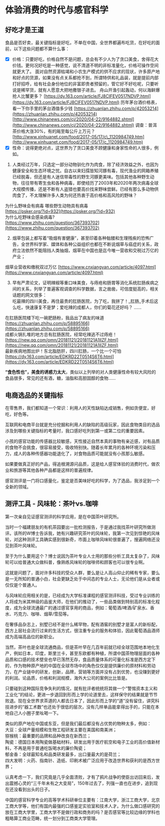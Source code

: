 # 体验消费的时代与感官科学

## 好吃才是王道

食品是否好卖，最关键指标是好吃，不单在中国，全世界都遍布吃货，在好吃的面前，以下这些问题都不算什么事：

* [x] 价格：只要好吃，价格自然不是问题，总会有不少人为了贪口美食，舍得花大价钱。更何况好吃是一种感觉，说不清道不明的非标准量化，价格可操作空间就更大了。 面对自然资源枯竭和小农生产模式的供不应求的现状，许多原产地和好点的货源，如果没有点关系都抢不到，所谓特供和礼品装，就是提前内部打好招呼，给有社会身份地位的非富即贵者预留的，管它好不好吃呢，只要听说是稀罕货，就有人愿意大把地撒银子进去。  舟山开渔引起轰动，何以海鲜爆抢人比蟹更多？ [https://dy.163.com/article/FJ8CIFEV0517NDVP.html](https://dy.163.com/article/FJ8CIFEV0517NDVP.html) 历年茅台酒价格表，看一下你手里的茅台酒值多少钱 [https://zhuanlan.zhihu.com/p/42053214](https://zhuanlan.zhihu.com/p/42053214) [http://www.chinanews.com/cj/2020/04-22/9164882.shtml](http://www.chinanews.com/cj/2020/04-22/9164882.shtml) 调查：普洱茶价格大涨30%，有的飚至每公斤上万元？ [http://www.xinhuanet.com/food/2017-05/17/c\_1120984749.htm](http://www.xinhuanet.com/food/2017-05/17/c_1120984749.htm) 
* [x] 性命：说得更绝对点，这世界为了贪口美食不顾健康和身家性命的人很多，例如。

1. 人类经过万年，只选定一部分动物驯化作为肉食，除了经济效益之外，也因为健康安全和生态环境之忧。自古以来妇孺皆知河豚有毒，现代渔业的网箱养殖已经脱毒，但还是有人迷信带毒性的野生河豚更美味。包括其他各种野生动物，往往带有寄生虫和各种病毒，即使经历了2003年和2020年两次病毒全球大规模传播，还是不断有人盗猎也要高价找来野味尝鲜。已经有那么多动物供肉食了，不太理解许多人类为何还热衷于高价格和高风险的野味？  
  
为什么野味会有病毒 哪些野生动物具有病毒  
[https://psker.org/?id=932](https://psker.org/?id=932)  
为什么吃野味会感染病毒?  
[https://www.zhihu.com/question/367393702](https://www.zhihu.com/question/367393702)  
  
2. 烟草包装上都写着“吸烟有害健康”，甚至印着各种骷髅和生理残疾的恐怖广告，全世界科学家、媒体和各种公益组织也都在不断说烟草与癌症的关系，政府立法依然不能阻挡人类抽烟，烟草在中国也是迄今唯一营收和交税过万亿的产业；  
  
烟草业营收和缴税双过万亿 [https://www.cnxiangyan.com/article/4097.html](https://www.cnxiangyan.com/article/4097.html)  
  
3. 早有严肃论文，证明辣椒等重口味美食，与痔疮和肠胃等消化系统肛肠疾病之间的关系，列举了普遍客观调查的科学数据，言之凿凿，可信度挺高的，相关话题的网文很多：  
吃最辣的四川美食，再住最贵的肛肠医院，为了吃，我拼了！_肛肠_手术后这么吃，快速康复不是梦；爱吃辣的成都人，你们的菊花还好吗？ ……

在肛肠医院楼下吃一碗肥肠粉，我品出了病友的味道[https://zhuanlan.zhihu.com/p/58895166](https://zhuanlan.zhihu.com/p/58895166)  
成都火锅扎堆的地方总有肛肠医院，经常吃辣逃不过痔疮！[https://new.qq.com/omn/20181121/20181121A1IIZF.html](https://new.qq.com/omn/20181121/20181121A1IIZF.html)  
最新疾病地图出炉！东北脂肪肝，四川肛肠，一个比一个可怕[https://dy.163.com/article/EDKRD22T0514S6T6.html](https://dy.163.com/article/EDKRD22T0514S6T6.html)

**“食色性也”，美食的诱惑力太大**，类似以上列举的对人类健康性命有较大风险的食品很多，常见的还有酒，糖，油脂和高胆固醇的食物……



## 电商选品的关键指标

在零售界，我们都知道一个常识：利用人的天性缺陷达成销售，例如贪便宜，好吃，好色等。

互联网和电商平台就是充分挖掘和利用人的缺陷的高级玩家，因此食物类目的选品涉及到哪些关键指标的考量时，我口感好吃列到第一或第二位的重要因素。

小孩的感官功能的传感器比较敏感，天性接近自然本真的事物有亲近感，对有品质的食物不会挑食，很容易接受，吸收特别快。随着长年累月的各种环境污染和压力，成人的各种传感器功能退化了，对食物品质可能就没有小孩那么敏感。

如果要做真正好的产品，得追根溯源问品质，这是给人感官体验的消费时代，做农业和旅游等其他各种产品都是这样的普遍规律。

感官测评是一门将口感量化，鉴定是否美味好吃的科学，为了选品，我涉足到一个全新的领域。

## 测评工具 - 风味轮：茶叶vs.咖啡

第一次亲自见证感官测评的科学应用，是在中国茶叶研究所。

当时一个福建朋友的有机茶园要出一批检测报告，于是通过我找茶叶研究所做测评。该所的W博士告诉我，她有兴趣研究茶叶的风味轮，我第一次见到惊艳的风味轮，对这种测评工具确实感到很新奇，市面上咖啡风味轮很普遍了，搜遍网络还没见到茶叶风味轮。

至于为什么要用这个？博士说因为茶叶专业人士用的那些分析工具太复杂了，风味轮可以给普通大众做科普，像熟练风味轮的咖啡师和顾客也可以很专业啊。  
  
 这就是问题了，面对许多科技的受众人群，要么是让人高山仰止的稀有专家，要么是一无所知的普通小白，社会更缺乏处于中间态的专业人士，无论他们是从业者或仅仅是个普通人。  
  
与风味轮应用相关的是，已经成为大学标准课程的感官测评科技，受过专业训练的人将成为米其林级的品鉴大师，在他们的推动了，一些品类做到特别高的标准化程度，成为全球流通最广的通过感官享用的商品，例如：葡萄酒/啤酒/矿泉水、香水、巧克力、咖啡、烟草/雪茄等。

在奢侈品杂志上，别墅已经不是什么稀罕物，配有酒窖的别墅才是富人的新标配，西方上层社会流行过来的生活方式，很注重专业的服务和体验，因此葡萄酒品酒师成为高端高品位的新职业。

当然，茶叶也是全球流通商品，但是茶叶早在几百年前就已经全球范围地本地化生产，例如日本，印度，斯里兰卡，甚至东欧都有种植，所谓中国茶物理层面的各种品质和口感的技术壁垒也早已荡然无存，食品质量体系的可量化标准是西方定下的，作为物种原产地的中国在全球市场中的角色仅仅是提供廉价的原材料和劳动力，在产业链中的研发，创新，品牌，营销等方面并没有占到优势，也没赚到更好的利润。论品质，价格和利润规模，海外大公司的案例比比皆是。

只要碰到这种国际竞争失利的情况，就有批评者统统将其做一个”警惕资本主义和工业化“的结论，更进一步退回到形而上学的论道里去，这样保守的结果就是节节败退。现在全世界求茶道的人都去日本了，因此形而上学的“道”没有留住，讲究科技进步的“器工术数”也还处于很低的层次，没有几样单品能拿得出手的，只能在本地自己人小圈子里吆喝一下。

类似的原产地在中国或东亚，但是我们最后都没有占优势的物种太多，例如：  
大豆：全球产量规模和生物工程研发主要在美国和南美洲；  
猕猴桃：最重要的品牌和品种改良在新西兰；  
陶瓷：德国日本用陶瓷做基础材料，研发出用于医疗航空和电子工业的高价值新材料，不再是用于普通吃饭喝水的廉价陶瓷；  
郁金香：全球最知名和品类研发最多，出口量最大的是荷兰；  
四大发明：火药、指南针、造纸、印刷术被广泛应用于改造世界和获利的是西方世界；

认真考虑一下，我们究竟是几乎全面溃败，才有了鸦片战争的使臣出访回来后，发出震撼心灵的“三千年未有之大变局”，150年过去了，列强一直也在进步，追到现在还没看到出头的日子。

中国的感官科学专业的高等学术科研单位主要有：江南大学，浙江工商大学，北京工商大学等，他们有国内最强的口感鉴定实验室和技术人才。为什么做口感研究的放在工商大学里，工商大学不是做行政和商务的吗？是否感官等比较边缘的学科也粗略算工商业范畴，统一划分到工商类大学管理。

